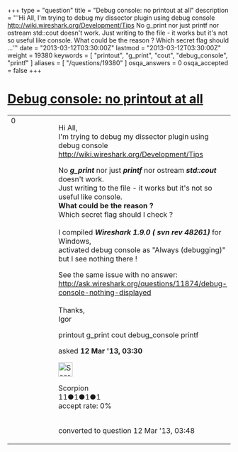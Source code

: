 +++
type = "question"
title = "Debug console: no printout at all"
description = '''Hi All, I&#x27;m trying to debug my dissector plugin using debug console http://wiki.wireshark.org/Development/Tips No g_print nor just printf nor ostream std::cout doesn&#x27;t work.  Just writing to the file - it works but it&#x27;s not so useful like console. What could be the reason ? Which secret flag should ...'''
date = "2013-03-12T03:30:00Z"
lastmod = "2013-03-12T03:30:00Z"
weight = 19380
keywords = [ "printout", "g_print", "cout", "debug_console", "printf" ]
aliases = [ "/questions/19380" ]
osqa_answers = 0
osqa_accepted = false
+++

<div class="headNormal">

# [Debug console: no printout at all](/questions/19380/debug-console-no-printout-at-all)

</div>

<div id="main-body">

<div id="askform">

<table id="question-table" style="width:100%;"><colgroup><col style="width: 50%" /><col style="width: 50%" /></colgroup><tbody><tr class="odd"><td style="width: 30px; vertical-align: top"><div class="vote-buttons"><div id="post-19380-score" class="post-score" title="current number of votes">0</div><div id="favorite-count" class="favorite-count"></div></div></td><td><div id="item-right"><div class="question-body"><p>Hi All,<br />
I'm trying to debug my dissector plugin using debug console <a href="http://wiki.wireshark.org/Development/Tips">http://wiki.wireshark.org/Development/Tips</a><br />
</p><p>No <strong><em>g_print</em></strong> nor just <strong><em>printf</em></strong> nor ostream <strong><em>std::cout</em></strong> doesn't work.<br />
Just writing to the file - it works but it's not so useful like console.<br />
<strong>What could be the reason ?</strong><br />
Which secret flag should I check ?<br />
<br />
I compiled <strong><em>Wireshark 1.9.0 ( svn rev 48261)</em></strong> for Windows,<br />
activated debug console as "Always (debugging)" but I see nothing there !</p><p>See the same issue with no answer: <a href="http://ask.wireshark.org/questions/11874/debug-console-nothing-displayed">http://ask.wireshark.org/questions/11874/debug-console-nothing-displayed</a><br />
<br />
Thanks,<br />
Igor</p></div><div id="question-tags" class="tags-container tags">printout g_print cout debug_console printf</div><div id="question-controls" class="post-controls"></div><div class="post-update-info-container"><div class="post-update-info post-update-info-user"><p>asked <strong>12 Mar '13, 03:30</strong></p><img src="https://secure.gravatar.com/avatar/0844d0ce30390c9b9e41aa808a9dffab?s=32&amp;d=identicon&amp;r=g" class="gravatar" width="32" height="32" alt="Scorpion&#39;s gravatar image" /><p>Scorpion<br />
<span class="score" title="11 reputation points">11</span><span title="1 badges"><span class="badge1">●</span><span class="badgecount">1</span></span><span title="1 badges"><span class="silver">●</span><span class="badgecount">1</span></span><span title="1 badges"><span class="bronze">●</span><span class="badgecount">1</span></span><br />
<span class="accept_rate" title="Rate of the user&#39;s accepted answers">accept rate:</span> <span title="Scorpion has no accepted answers">0%</span> </br></br></p></div><div class="post-update-info post-update-info-edited"><p>converted to question 12 Mar '13, 03:48</p></div></div><div id="comments-container-19380" class="comments-container"></div><div id="comment-tools-19380" class="comment-tools"></div><div class="clear"></div><div id="comment-19380-form-container" class="comment-form-container"></div><div class="clear"></div></div></td></tr></tbody></table>

</div>

</div>

